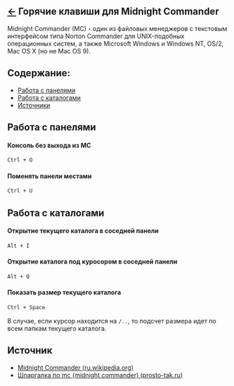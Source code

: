 [&larr;](readme.md "Ubuntu") Горячие клавиши для Midnight Commander
-------------------------------------------------------------------

Midnight Commander (MC) - один из файловых менеджеров с текстовым интерфейсом типа Norton Commander для UNIX-подобных операционных систем, а также Microsoft Windows и Windows NT, OS/2, Mac OS X (но не Mac OS 9).

## <a name="content"></a> Содержание:

- [Работа с панелями](#keyboard-shortcuts-work-with-panels)
- [Работа с каталогами](#keyboard-shortcuts-work-with-directories)
- [Источники](#sources)

## <a name="keyboard-shortcuts-work-with-panels"></a> Работа с панелями

#### Консоль без выхода из MC

```markdown
Ctrl + O
```

#### Поменять панели местами

```markdown
Ctrl + U
```

## <a name="keyboard-shortcuts-work-with-directories"></a> Работа с каталогами

#### Открытие текущего каталога в соседней панели

```markdown
Alt + I
```

#### Открытие каталога под куросором в соседней панели

```markdown
Alt + O
```

#### Показать размер текущего каталога

```markdown
Ctrl + Space
```

В случае, если курсор находится на `/..`, то подсчет размера идет по всем папкам текущего каталога.

## <a name="source"></a> Источник

- [Midnight Commander (ru.wikipedia.org)](https://ru.wikipedia.org/wiki/Midnight_Commander)
- [Шпаргалка по mc (midnight commander) (prosto-tak.ru)](https://prosto-tak.ru/shpargalka-po-mc-midnight-commander/)